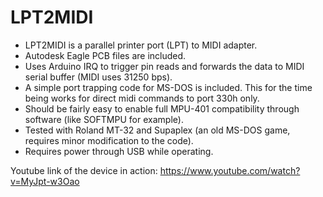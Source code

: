# LPT2MIDI
- LPT2MIDI is a parallel printer port (LPT) to MIDI adapter.
- Autodesk Eagle PCB files are included.
- Uses Arduino IRQ to trigger pin reads and forwards the data to MIDI serial buffer (MIDI uses 31250 bps).
- A simple port trapping code for MS-DOS is included. This for the time being works for direct midi commands to port 330h only.
- Should be fairly easy to enable full MPU-401 compatibility through software (like SOFTMPU for example).
- Tested with Roland MT-32 and Supaplex (an old MS-DOS game, requires minor modification to the code).
- Requires power through USB while operating.

Youtube link of the device in action: https://www.youtube.com/watch?v=MyJpt-w3Oao
